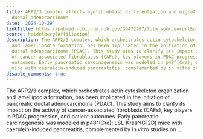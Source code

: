 ```yaml
---
title: ARP2/3 complex affects myofibroblast differentiation and migration in pancreatic
  ductal adenocarcinoma
date: '2024-10-29'
linkTitle: https://pubmed.ncbi.nlm.nih.gov/39472297/?utm_source=curl&utm_medium=rss&utm_campaign=pubmed-2&utm_content=1FakS-2QOkCT8HsMOQP1bCRQ4YzyumYOmxmF0moLsQ3dFB1E9V&fc=20220326224207&ff=20241030210344&v=2.18.0.post9+e462414
source: heidelberg[Affiliation]
description: The ARP2/3 complex, which orchestrates actin cytoskeleton organization
  and lamellipodia formation, has been implicated in the initiation of pancreatic
  ductal adenocarcinoma (PDAC). This study aims to clarify its impact on the activity
  of cancer-associated fibroblasts (CAFs), key players in PDAC progression, and patient
  outcomes. Early pancreatic carcinogenesis was modeled in p48^(Cre); LSL-Kras^(G12D)
  mice with caerulein-induced pancreatitis, complemented by in vitro studies on ...
disable_comments: true
---
```

The ARP2/3 complex, which orchestrates actin cytoskeleton organization and lamellipodia formation, has been implicated in the initiation of pancreatic ductal adenocarcinoma (PDAC). This study aims to clarify its impact on the activity of cancer-associated fibroblasts (CAFs), key players in PDAC progression, and patient outcomes. Early pancreatic carcinogenesis was modeled in p48^(Cre); LSL-Kras^(G12D) mice with caerulein-induced pancreatitis, complemented by in vitro studies on ...